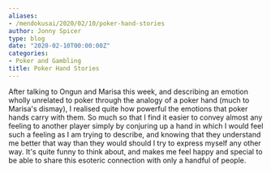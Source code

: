 ```yaml
---
aliases:
- /mendokusai/2020/02/10/poker-hand-stories
author: Jonny Spicer
type: blog
date: "2020-02-10T00:00:00Z"
categories:
- Poker and Gambling
title: Poker Hand Stories
---
```

After talking to Ongun and Marisa this week, and describing an emotion wholly unrelated to poker through the analogy of a poker hand
(much to Marisa's dismay), I realised quite how powerful the emotions that poker hands carry with them. So much so that I find it
easier to convey almost any feeling to another player simply by conjuring up a hand in which I would feel such a feeling as I am
trying to describe, and knowing that they understand me better that way than they would should I try to express myself any other
way. It's quite funny to think about, and makes me feel happy and special to be able to share this esoteric connection with only
a handful of people.
